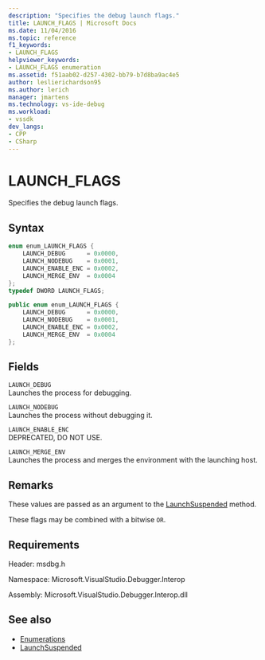 ```yaml
---
description: "Specifies the debug launch flags."
title: LAUNCH_FLAGS | Microsoft Docs
ms.date: 11/04/2016
ms.topic: reference
f1_keywords:
- LAUNCH_FLAGS
helpviewer_keywords:
- LAUNCH_FLAGS enumeration
ms.assetid: f51aab02-d257-4302-bb79-b7d8ba9ac4e5
author: leslierichardson95
ms.author: lerich
manager: jmartens
ms.technology: vs-ide-debug
ms.workload:
- vssdk
dev_langs:
- CPP
- CSharp
---
```

# LAUNCH_FLAGS
Specifies the debug launch flags.

## Syntax

```cpp
enum enum_LAUNCH_FLAGS {
    LAUNCH_DEBUG      = 0x0000,
    LAUNCH_NODEBUG    = 0x0001,
    LAUNCH_ENABLE_ENC = 0x0002,
    LAUNCH_MERGE_ENV  = 0x0004
};
typedef DWORD LAUNCH_FLAGS;
```

```csharp
public enum enum_LAUNCH_FLAGS {
    LAUNCH_DEBUG      = 0x0000,
    LAUNCH_NODEBUG    = 0x0001,
    LAUNCH_ENABLE_ENC = 0x0002,
    LAUNCH_MERGE_ENV  = 0x0004
};
```

## Fields
`LAUNCH_DEBUG`\
Launches the process for debugging.

`LAUNCH_NODEBUG`\
Launches the process without debugging it.

`LAUNCH_ENABLE_ENC`\
DEPRECATED, DO NOT USE.

`LAUNCH_MERGE_ENV`\
Launches the process and merges the environment with the launching host.

## Remarks
These values are passed as an argument to the [LaunchSuspended](../../../extensibility/debugger/reference/idebugenginelaunch2-launchsuspended.md) method.

These flags may be combined with a bitwise `OR`.

## Requirements
Header: msdbg.h

Namespace: Microsoft.VisualStudio.Debugger.Interop

Assembly: Microsoft.VisualStudio.Debugger.Interop.dll

## See also
- [Enumerations](../../../extensibility/debugger/reference/enumerations-visual-studio-debugging.md)
- [LaunchSuspended](../../../extensibility/debugger/reference/idebugenginelaunch2-launchsuspended.md)
